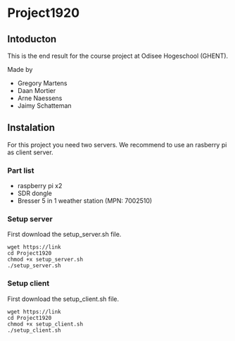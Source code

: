 # Project1920
## Intoducton

This is the end result for the course project at Odisee Hogeschool (GHENT).

Made by
* Gregory Martens
* Daan Mortier
* Arne Naessens
* Jaimy Schatteman

## Instalation
For this project you need two servers. We recommend to use an rasberry pi as client server.

### Part list
* raspberry pi x2
* SDR dongle
* Bresser 5 in 1 weather station (MPN: 7002510)

### Setup server
First download the setup_server.sh file.
```
wget https://link
cd Project1920
chmod +x setup_server.sh
./setup_server.sh
```
### Setup client
First download the setup_client.sh file.
```
wget https://link
cd Project1920
chmod +x setup_client.sh
./setup_client.sh
```
